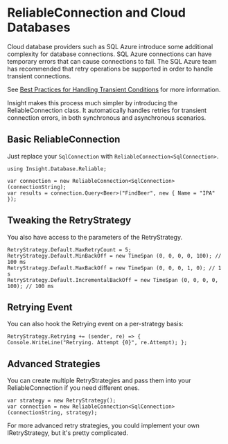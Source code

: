 # ReliableConnection and Cloud Databases #

Cloud database providers such as SQL Azure introduce some additional complexity for database connections. SQL Azure connections can have temporary errors that can cause connections to fail. The SQL Azure team has recommended that retry operations be supported in order to handle transient connections.

See [Best Practices for Handling Transient Conditions](http://windowsazurecat.com/2010/10/best-practices-for-handling-transient-conditions-in-sql-azure-client-applications/) for more information.

Insight makes this process much simpler by introducing the ReliableConnection class. It automatically handles retries for transient connection errors, in both synchronous and asynchronous scenarios.

## Basic ReliableConnection ##

Just replace your `SqlConnection` with `ReliableConnection<SqlConnection>`.

	using Insight.Database.Reliable;

	var connection = new ReliableConnection<SqlConnection>(connectionString);
	var results = connection.Query<Beer>("FindBeer", new { Name = "IPA" });

## Tweaking the RetryStrategy ##

You also have access to the parameters of the RetryStrategy.

	RetryStrategy.Default.MaxRetryCount = 5;
	RetryStrategy.Default.MinBackOff = new TimeSpan (0, 0, 0, 0, 100); // 100 ms
	RetryStrategy.Default.MaxBackOff = new TimeSpan (0, 0, 0, 1, 0); // 1 s
	RetryStrategy.Default.IncrementalBackOff = new TimeSpan (0, 0, 0, 0, 100); // 100 ms

## Retrying Event ##

You can also hook the Retrying event on a per-strategy basis:

	RetryStrategy.Retrying += (sender, re) => { Console.WriteLine("Retrying. Attempt {0}", re.Attempt); };

## Advanced Strategies ##

You can create multiple RetryStrategies and pass them into your ReliableConnection if you need different ones.

	var strategy = new RetryStrategy();
	var connection = new ReliableConnection<SqlConnection>(connectionString, strategy);

For more advanced retry strategies, you could implement your own IRetryStrategy, but it's pretty complicated.